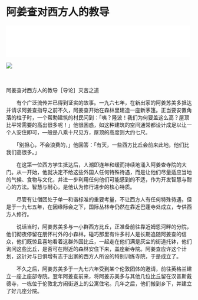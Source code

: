 # 阿姜查对西方人的教导

<iframe frameborder="0" marginwidth="0" marginheight="0" width=500 height=86 src="./mp3/11-0.mp3"></iframe>

![](./img/11-0.webp)

　

阿姜查对西方人的教导［导论］灭苦之道

　　有个广泛流传并已得到证实的故事。一九六七年，在新出家的阿姜苏美多抵达并请求阿姜查指导之前不久，阿姜查开始在森林里建造一座新茅篷。正当要安置角落的柱子时，一个帮助建筑的村民问到：「咦？隆波！我们为何要盖这么高？屋顶比平常需要的高出很多呢！」他很困惑，如这种建筑的空间通常都设计成足以让一个人安住即可，—般是八乘十尺见方，屋顶的高度则大约七尺。

　　「别担心，不会浪费的，」他回答：「有天，一些西方比丘会前来此地，他们比我们高很多。」

　　在这第一位西方学生抵达后，人潮即连年和缓而持续地涌入阿姜查寺院的大门。从一开始，他就决定不给这些外国人任何特殊待遇，而是让他们尽量适应当地的气候、食物与文化，并进一步利用任何他们可能感到的不适，作为开发智慧与耐心的方法。智慧与耐心，是他认为修行进步的核心特质。

　　尽管有让僧团处于单一和谐标准的重要考量，不让西方人有任何特殊待遇，但是于一九七五年，在因缘际会之下，国际丛林寺仍然在靠近巴蓬寺处成立，专供西方人修行。

　　说话当时，阿姜苏美多与一小群西方比丘，正准备前往靠近姆恩河畔的分院，他们彻夜停留在朋怀村外的小森林，碰巧那里有许多村人是长期追随阿姜查的信众，他们既惊且喜地看着这群外国比丘，一起走在他们满是灰尘的街道托钵，他们询问这些比丘，是否可在附近的森林安住下来，盖座新寺院。阿姜查应许这个计划，这针对与日俱增有志于出家的西方人所设的特别训练寺院，于是成立了。

　　不久之后，阿姜苏美多于一九七六年受到某个伦敦团体的邀请，前往英格兰建立一座上座部寺院。翌年阿姜查前来，将阿姜苏美多与其他几位比丘留在汉普斯戴德寺，一栋位于伦敦北方闹街道上的公寓住宅。几年之后，他们搬到乡下，并建立了好几座分院。

 


